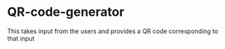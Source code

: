 # QR-code-generator
This takes input from the users and provides a QR code corresponding to that input
